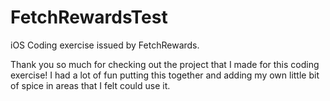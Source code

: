 # FetchRewardsTest
iOS Coding exercise issued by FetchRewards. 


Thank you so much for checking out the project that I made for this coding exercise! I had a lot of fun putting this together and adding my own little bit of spice in areas that I felt could use it. 



